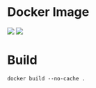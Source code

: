 # Docker Image


[![](https://images.microbadger.com/badges/version/devdockerrs/php5.6-apache2.4.svg)](https://microbadger.com/images/devdockerrs/php5.6-apache2.4 "Get your own version badge on microbadger.com") [![](https://images.microbadger.com/badges/image/devdockerrs/php5.6-apache2.4.svg)](https://microbadger.com/images/devdockerrs/php5.6-apache2.4 "Get your own image badge on microbadger.com")

# Build

```
docker build --no-cache .
```

